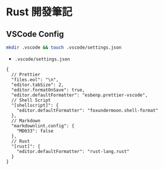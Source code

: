 # Rust 開發筆記

## VSCode Config

```bash
mkdir .vscode && touch .vscode/settings.json
```

- `.vscode/settings.json`

```jsonc
{
  // Prettier
  "files.eol": "\n",
  "editor.tabSize": 2,
  "editor.formatOnSave": true,
  "editor.defaultFormatter": "esbenp.prettier-vscode",
  // Shell Script
  "[shellscript]": {
    "editor.defaultFormatter": "foxundermoon.shell-format"
  },
  // Markdown
  "markdownlint.config": {
    "MD033": false
  },
  // Rust
  "[rust]": {
    "editor.defaultFormatter": "rust-lang.rust"
  }
}
```
